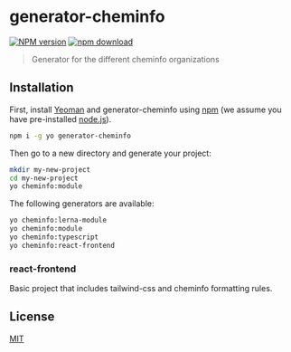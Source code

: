 # generator-cheminfo

[![NPM version][npm-image]][npm-url]
[![npm download][download-image]][download-url]

> Generator for the different cheminfo organizations

## Installation

First, install [Yeoman](http://yeoman.io) and generator-cheminfo using [npm](https://www.npmjs.com/) (we assume you have pre-installed [node.js](https://nodejs.org/)).

```bash
npm i -g yo generator-cheminfo
```

Then go to a new directory and generate your project:

```bash
mkdir my-new-project
cd my-new-project
yo cheminfo:module
```

The following generators are available:

```bash
yo cheminfo:lerna-module
yo cheminfo:module
yo cheminfo:typescript
yo cheminfo:react-frontend
```

### react-frontend

Basic project that includes tailwind-css and cheminfo formatting rules.

## License

[MIT](./LICENSE)

[npm-image]: https://badge.fury.io/js/generator-cheminfo.svg
[npm-url]: https://npmjs.org/package/generator-cheminfo
[download-image]: https://img.shields.io/npm/dm/generator-cheminfo.svg?style=flat-square
[download-url]: https://npmjs.org/package/generator-cheminfo
